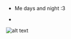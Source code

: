 - Me days and night :3

- 
![alt text](https://i.pinimg.com/originals/6c/90/28/6c90288d7e10d46d18895f17f420a92c.gif)

<!---
Samoz93/Samoz93 is a ✨ special ✨ repository because its `README.md` (this file) appears on your GitHub profile.
You can click the Preview link to take a look at your changes.
--->
